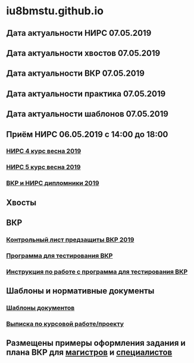# iu8bmstu.github.io

## Дата актуальности НИРС 07.05.2019
## Дата актуальности хвостов 07.05.2019
## Дата актуальности ВКР 07.05.2019
## Дата актуальности практика 07.05.2019
## Дата актуальности шаблонов 07.05.2019

## Приём НИРС 06.05.2019 с 14:00 до 18:00

### [НИРС 4 курс весна 2019](https://github.com/iu8bmstu/iu8bmstu.github.io/raw/master/%D0%9D%D0%98%D0%A0%D0%A1_2019_%D0%B2%D0%B5%D1%81%D0%BD%D0%B0_4.pdf)
### [НИРС 5 курс весна 2019](https://github.com/iu8bmstu/iu8bmstu.github.io/raw/master/%D0%9D%D0%98%D0%A0%D0%A1_2019_%D0%B2%D0%B5%D1%81%D0%BD%D0%B0_5.pdf)
### [ВКР и НИРС дипломники 2019](https://github.com/iu8bmstu/iu8bmstu.github.io/raw/master/%D0%9D%D0%98%D0%A0%D0%A1_%D0%92%D0%9A%D0%A0_2019_%D0%B2%D0%B5%D1%81%D0%BD%D0%B0.pdf)

## Хвосты 

## ВКР 
### [Контрольный лист предзащиты ВКР 2019](https://github.com/iu8bmstu/iu8bmstu.github.io/raw/master/%D0%9A%D0%BE%D0%BD%D1%82%D1%80%D0%BE%D0%BB%D1%8C%D0%BD%D1%8B%D0%B9%20%D0%BB%D0%B8%D1%81%D1%82%20%D0%BF%D1%80%D0%B5%D0%B4%D0%B7%D0%B0%D1%89%D0%B8%D1%82%D1%8B%20%D0%92%D0%9A%D0%A0_2019.pdf)
### [Программа для тестирования ВКР](https://github.com/iu8bmstu/iu8bmstu.github.io/raw/master/TestVkr.exe)
### [Инструкция по работе с программа для тестирования ВКР](https://github.com/iu8bmstu/iu8bmstu.github.io/blob/master/%D0%98%D0%BD%D1%81%D1%82%D1%80%D1%83%D0%BA%D1%86%D0%B8%D1%8F%20%D0%BF%D0%BE%20%D1%80%D0%B0%D0%B1%D0%BE%D1%82%D0%B5%20%D1%81%20%D0%B1%D0%B0%D0%BD%D0%BA%D0%BE%D0%BC%20%D0%92%D0%9A%D0%A0.exe)

## Шаблоны и нормативные документы
### [Шаблоны документов](https://iu8bmstu.github.io/stencil)
### [Выписка по курсовой работе/проекту](https://github.com/iu8bmstu/iu8bmstu.github.io/raw/master/%D0%92%D1%8B%D0%BF%D0%B8%D1%81%D0%BA%D0%B0_%D0%BF%D0%BE%20%D0%9A%D0%A0_%D0%9A%D0%9F_2018.pdf)

## Размещены примеры оформления задания и плана ВКР для [магистров](https://github.com/iu8bmstu/iu8bmstu.github.io/raw/master/%D0%9F%D1%80%D0%B8%D0%BC%D0%B5%D1%80%20-%20%D0%BC%D0%B0%D0%B3%D0%B8%D1%81%D1%82%D1%80%D1%8B-2018.pdf) и [специалистов](https://github.com/iu8bmstu/iu8bmstu.github.io/raw/master/%D0%9F%D1%80%D0%B8%D0%BC%D0%B5%D1%80%20-%20%D1%81%D0%BF%D0%B5%D1%86%D0%B8%D0%B0%D0%BB%D0%B8%D1%82%D0%B5%D1%82-2018.pdf)
